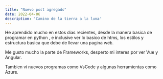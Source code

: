 ```yaml
---
title: "Nuevo post agregado"
date: 2022-04-06
description: 'Camino de la tierra a la luna'
---
```


He aprendido mucho en estos dias recientes, desde la manera basica de programar en python , e inclusive ver lo basico de htms, los estilos y estructura basica que debe de llevar
una pagina web.

Me gusto mucho la parte de Frameworks, desperto mi interes por ver Vue y Angular.

Tambien vi nuevos programas como VsCode y algunas herramientas como Azure.
